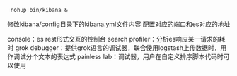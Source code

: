 ```shell
 nohup bin/kibana &
```
修改kibana/config目录下的kibana.yml文件内容 配置对应的端口和es对应的地址

console：es rest形式交互的控制台
search profiler：分析es响应某一请求的耗时
grok debugger：提供grok语言的调试器，联合使用logstash上传数据时，用作调试分个文本的表达式
painless lab：调试器，用户在自定义排序脚本代码时可以使用
